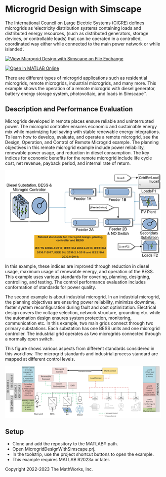 # Microgrid Design with Simscape
The International Council on Large Electric Systems (CIGRE) defines microgrids as 
‘electricity distribution systems containing loads and distributed energy resources, 
(such as distributed generators, storage devices, or controllable loads) that can be
 operated in a controlled, coordinated way either while connected to the main power 
network or while islanded’.

[![View Microgrid Design with Simscape on File Exchange](https://www.mathworks.com/matlabcentral/images/matlab-file-exchange.svg)](https://www.mathworks.com/matlabcentral/fileexchange/123865-microgrid-design-with-simscape)

[![Open in MATLAB Online](https://www.mathworks.com/images/responsive/global/open-in-matlab-online.svg)](https://matlab.mathworks.com/open/github/v1?repo=simscape/Microgrid-Simscape)

There are different types of microgrid applications such as residential microgrids, 
remote microgrids, industrial microgrids, and many more. This example shows the 
operation of a remote microgrid with diesel generator, battery energy storage 
system, photovoltaic, and loads in Simscape&trade;.

## Description and Performance Evaluation
Microgrids developed in remote places ensure reliable and uninterrupted power. 
The microgrid controller ensures economic and sustainable energy mix while 
maximizing fuel saving with stable renewable energy integrations. To learn 
how to develop, evaluate, and operate a remote microgrid, see the Design, 
Operation, and Control of Remote Microgrid example.
The planning objectives in this remote microgrid example include power 
reliability, renewable power usage, and reduction in diesel consumption.
 The key indices for economic benefits for the remote microgrid include life
 cycle cost, net revenue, payback period, and internal rate of return. 

![](Images/remotemicrogrid.png)

In this example, these indices are improved through reduction in diesel
 usage, maximum usage of renewable energy, and operation of the BESS.
 This example uses various standards for covering, planning, designing,
 controlling, and testing. The control performance evaluation includes 
conformation of standards for power quality.


The second example is about industrial microgrid. In an industrial microgrid, 
the planning objectives are ensuring power reliability, minimize downtime, 
faster system reconfiguration during fault and cost optimization. Electrical 
design covers the voltage selection, network structure, grounding etc. while 
the automation design ensures system protection, monitoring, communication etc. 
In this example, two main grids connect through two primary substations. Each 
substation has one BESS units and one microgrid controller. The industrial grid
 operates as two microgrids connected through a normally open switch. 

This figure shows various aspects from different standards considered in this workflow. 
The microgrid standards and industrial process standard are mapped at different control levels.

![](Images/IndustrialMicrogrid.png)

## Setup
* Clone and add the repository to the MATLAB&reg; path.
* Open MicrogridDesignWithSimscape.prj.
* In the toolstrip, use the project shortcut buttons to open the example.
* This example requires MATLAB R2023a or later.

Copyright 2022-2023 The MathWorks, Inc.

